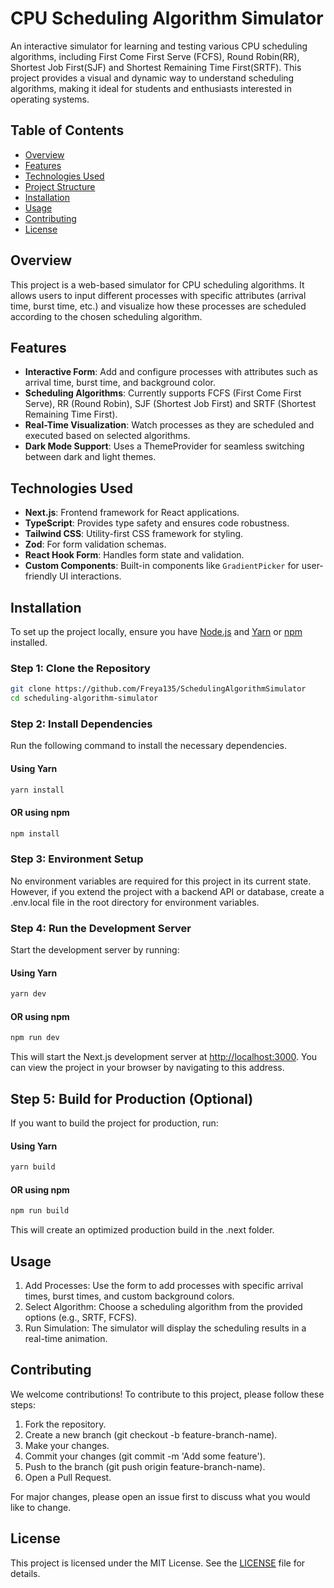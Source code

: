 # CPU Scheduling Algorithm Simulator

An interactive simulator for learning and testing various CPU scheduling algorithms, including First Come First Serve (FCFS), Round Robin(RR), Shortest Job First(SJF) and Shortest Remaining Time First(SRTF). This project provides a visual and dynamic way to understand scheduling algorithms, making it ideal for students and enthusiasts interested in operating systems.

## Table of Contents
- [Overview](#overview)
- [Features](#features)
- [Technologies Used](#technologies-used)
- [Project Structure](#project-structure)
- [Installation](#installation)
- [Usage](#usage)
- [Contributing](#contributing)
- [License](#license)

## Overview

This project is a web-based simulator for CPU scheduling algorithms. It allows users to input different processes with specific attributes (arrival time, burst time, etc.) and visualize how these processes are scheduled according to the chosen scheduling algorithm.

## Features

- **Interactive Form**: Add and configure processes with attributes such as arrival time, burst time, and background color.
- **Scheduling Algorithms**: Currently supports FCFS (First Come First Serve), RR (Round Robin), SJF (Shortest Job First) and SRTF (Shortest Remaining Time First).
- **Real-Time Visualization**: Watch processes as they are scheduled and executed based on selected algorithms.
- **Dark Mode Support**: Uses a ThemeProvider for seamless switching between dark and light themes.

## Technologies Used

- **Next.js**: Frontend framework for React applications.
- **TypeScript**: Provides type safety and ensures code robustness.
- **Tailwind CSS**: Utility-first CSS framework for styling.
- **Zod**: For form validation schemas.
- **React Hook Form**: Handles form state and validation.
- **Custom Components**: Built-in components like `GradientPicker` for user-friendly UI interactions.


## Installation

To set up the project locally, ensure you have [Node.js](https://nodejs.org/en/download/) and [Yarn](https://classic.yarnpkg.com/en/docs/install/) or [npm](https://docs.npmjs.com/downloading-and-installing-node-js-and-npm) installed.

### Step 1: Clone the Repository

```bash
git clone https://github.com/Freya135/SchedulingAlgorithmSimulator
cd scheduling-algorithm-simulator
```

### Step 2: Install Dependencies

Run the following command to install the necessary dependencies.
#### Using Yarn
```bash
yarn install
```

#### OR using npm
```bash
npm install
```

### Step 3: Environment Setup

No environment variables are required for this project in its current state. However, if you extend the project with a backend API or database, create a .env.local file in the root directory for environment variables.

### Step 4: Run the Development Server

Start the development server by running:
#### Using Yarn
```bash
yarn dev
```

#### OR using npm
```bash
npm run dev
```
This will start the Next.js development server at [http://localhost:3000](http://localhost:3000). You can view the project in your browser by navigating to this address.

## Step 5: Build for Production (Optional)

If you want to build the project for production, run:
#### Using Yarn
```bash
yarn build
```

#### OR using npm
```bash
npm run build
```
This will create an optimized production build in the .next folder.

## Usage

1. Add Processes: Use the form to add processes with specific arrival times, burst times, and custom background colors.
2. Select Algorithm: Choose a scheduling algorithm from the provided options (e.g., SRTF, FCFS).
3. Run Simulation: The simulator will display the scheduling results in a real-time animation.

## Contributing

We welcome contributions! To contribute to this project, please follow these steps:

1. Fork the repository.
2. Create a new branch (git checkout -b feature-branch-name).
3. Make your changes.
4. Commit your changes (git commit -m 'Add some feature').
5. Push to the branch (git push origin feature-branch-name).
6. Open a Pull Request.

For major changes, please open an issue first to discuss what you would like to change.

## License

This project is licensed under the MIT License. See the [LICENSE](LICENSE) file for details.
